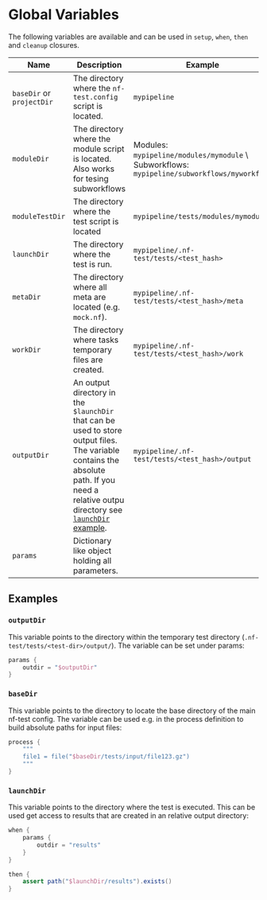 # Global Variables

The following variables are available and can be used in `setup`, `when`, `then` and `cleanup` closures.

|Name|Description| Example |
|---|---|---|
|`baseDir` or<br/>`projectDir`| The directory where the `nf-test.config` script is located. | `mypipeline`|
|`moduleDir`| The directory where the module script is located. Also works for tesing subworkflows  | Modules: `mypipeline/modules/mymodule` \\ Subworkflows: `mypipeline/subworkflows/myworkflow` |
|`moduleTestDir`| The directory where the test script is located  | `mypipeline/tests/modules/mymodule` |
|`launchDir`| The directory where the test is run. | `mypipeline/.nf-test/tests/<test_hash>` |
|`metaDir`| The directory where all meta are located (e.g. `mock.nf`).| `mypipeline/.nf-test/tests/<test_hash>/meta` |
|`workDir`| The directory where tasks temporary files are created.| `mypipeline/.nf-test/tests/<test_hash>/work` |
|`outputDir`| An output directory in the `$launchDir` that can be used to store output files. The variable contains the absolute path. If you need a relative outpu directory see [`launchDir` example](#launchdir). | `mypipeline/.nf-test/tests/<test_hash>/output` |
|`params`| Dictionary like object holding all parameters. | |

## Examples

### `outputDir`

This variable points to the directory within the temporary test directory (`.nf-test/tests/<test-dir>/output/`). The variable can be set under params:

```Groovy
params {
    outdir = "$outputDir"
}
```

### `baseDir`

This variable points to the directory to locate the base directory of the main nf-test config. The variable can be used e.g. in the process definition to build absolute paths for input files:

```Groovy
process {
    """
    file1 = file("$baseDir/tests/input/file123.gz")
    """
}
```

### `launchDir`

This variable points to the directory where the test is executed. This can be used get access to results that are created in an relative output directory:

```Groovy
when {
    params {
        outdir = "results"
    }
}
```

```Groovy
then {
    assert path("$launchDir/results").exists()
}

```